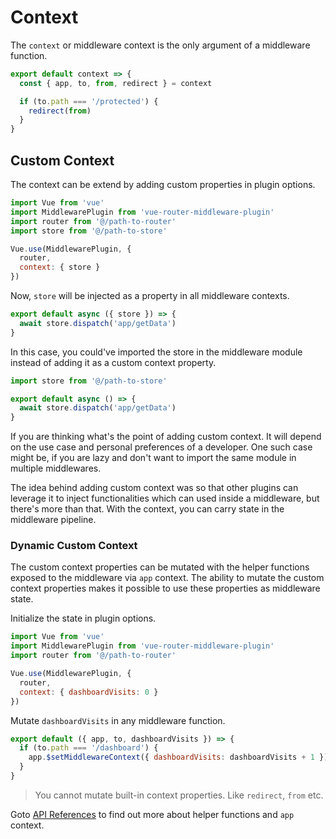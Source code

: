 # Context

The `context` or middleware context is the only argument of a middleware function.

```javascript
export default context => {
  const { app, to, from, redirect } = context

  if (to.path === '/protected') {
    redirect(from)
  }
}
```

## Custom Context

The context can be extend by adding custom properties in plugin options.

```javascript
import Vue from 'vue'
import MiddlewarePlugin from 'vue-router-middleware-plugin'
import router from '@/path-to-router'
import store from '@/path-to-store'

Vue.use(MiddlewarePlugin, {
  router,
  context: { store }
})
```

Now, `store` will be injected as a property in all middleware contexts.

```javascript
export default async ({ store }) => {
  await store.dispatch('app/getData')
}
```

In this case, you could've imported the store in the middleware module instead of
adding it as a custom context property.

```javascript
import store from '@/path-to-store'

export default async () => {
  await store.dispatch('app/getData')
}
```

If you are thinking what's the point of adding custom context. It will depend on
the use case and personal preferences of a developer. One such case might be,
if you are lazy and don't want to import the same module in multiple middlewares.

The idea behind adding custom context was so that other plugins can leverage it
to inject functionalities which can used inside a middleware, but there's more than
that. With the context, you can carry state in the middleware pipeline.

### Dynamic Custom Context

The custom context properties can be mutated with the helper functions exposed to
the middleware via `app` context. The ability to mutate the custom context properties
makes it possible to use these properties as middleware state.

Initialize the state in plugin options.

```javascript
import Vue from 'vue'
import MiddlewarePlugin from 'vue-router-middleware-plugin'
import router from '@/path-to-router'

Vue.use(MiddlewarePlugin, {
  router,
  context: { dashboardVisits: 0 }
})
```

Mutate `dashboardVisits` in any middleware function.

```javascript
export default ({ app, to, dashboardVisits }) => {
  if (to.path === '/dashboard') {
    app.$setMiddlewareContext({ dashboardVisits: dashboardVisits + 1 })
  }
}
```

> You cannot mutate built-in context properties. Like `redirect`, `from` etc.

Goto [API References](/api/context) to find out more about helper functions and
`app` context.
